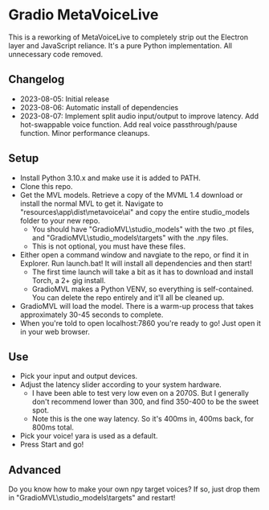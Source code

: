 # Gradio MetaVoiceLive
This is a reworking of MetaVoiceLive to completely strip out the Electron layer and JavaScript reliance. It's a pure Python implementation. All unnecessary code removed.

## Changelog

 - 2023-08-05: Initial release
 - 2023-08-06: Automatic install of dependencies
 - 2023-08-07: Implement split audio input/output to improve latency. Add hot-swappable voice function. Add real voice passthrough/pause function. Minor performance cleanups.
 

## Setup

 - Install Python 3.10.x and make use it is added to PATH.
 - Clone this repo.
 - Get the MVL models. Retrieve a copy of the MVML 1.4 download or install the normal MVL to get it. Navigate to "resources\app\dist\metavoice\ai" and copy the entire studio_models folder to your new repo.
   - You should have "GradioMVL\studio_models" with the two .pt files, and "GradioMVL\studio_models\targets" with the .npy files.
   - This is not optional, you must have these files.
 - Either open a command window and navgiate to the repo, or find it in Explorer. Run launch.bat! It will install all dependencies and then start!
   - The first time launch will take a bit as it has to download and install Torch, a 2+ gig install.
   - GradioMVL makes a Python VENV, so everything is self-contained. You can delete the repo entirely and it'll all be cleaned up.
 - GradioMVL will load the model. There is a warm-up process that takes approximately 30-45 seconds to complete.
 - When you're told to open localhost:7860 you're ready to go! Just open it in your web browser.
 
## Use

 - Pick your input and output devices.
 - Adjust the latency slider according to your system hardware.
   - I have been able to test very low even on a 2070S. But I generally don't recommend lower than 300, and find 350-400 to be the sweet spot.
   - Note this is the one way latency. So it's 400ms in, 400ms back, for 800ms total.
 - Pick your voice! yara is used as a default.
 - Press Start and go!
 
## Advanced

Do you know how to make your own npy target voices? If so, just drop them in "GradioMVL\studio_models\targets" and restart!